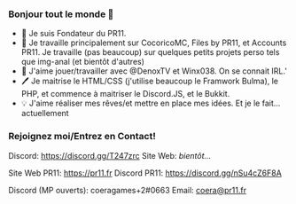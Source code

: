 ### Bonjour tout le monde 👋

- 💼 Je suis Fondateur du PR11.
- 🌱 Je travaille principalement sur CocoricoMC, Files by PR11, et Accounts PR11. Je travaille (pas beaucoup) sur quelques petits projets perso tels que img-anal (et bientôt d'autres)
- 🤝 J'aime jouer/travailler avec @DenoxTV et Winx038. On se connait IRL.'
- 🖊 Je maitrise le HTML/CSS (j'utilise beaucoup le Framwork Bulma), le PHP, et commence à maitriser le Discord.JS, et le Bukkit.
- 💡 J'aime réaliser mes rêves/et mettre en place mes idées. Et je le fait... actuellement

<h3>Rejoignez moi/Entrez en Contact!</h3>

Discord: https://discord.gg/T247zrc
Site Web: <i>bientôt...</i>

Site Web PR11: https://pr11.fr
Discord PR11: https://discord.gg/nSu4cZ6F8A

Discord (MP ouverts): coeragames+2#0663
Email: coera@pr11.fr
